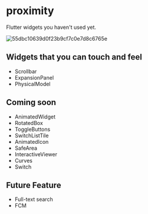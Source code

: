 


# proximity

Flutter widgets you haven't used yet.  
  
  
![55dbc10639d0f23b9cf7c0e7d8c6765e](https://user-images.githubusercontent.com/28733986/116259353-b05e8800-a7b0-11eb-8a50-a1cb05ebcb39.gif)

## Widgets that you can touch and feel

- Scrollbar
- ExpansionPanel
- PhysicalModel

## Coming soon
- AnimatedWidget
- RotatedBox
- ToggleButtons
- SwitchListTile
- AnimatedIcon
- SafeArea
- InteractiveViewer
- Curves
- Switch

## Future Feature
- Full-text search
- FCM
